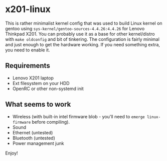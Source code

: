 # x201-linux

This is rather minimalist  kernel config that was used to build Linux kernel on gentoo using
`sys-kernel/gentoo-sources-4.4.26:4.4.26` for Lenovo Thinkpad X201. You can probably use it 
as a base for other kernel/distro with `make oldconfig` and bit of tinkering. The configuration
is fairly minimal and just enough to get the hardware working. If you need something extra, you need
to enable it.

## Requirements
- Lenovo X201 laptop
- Ext filesystem on your HDD
- OpenRC or other non-systemd init

## What seems to work
- Wireless (with built-in intel firmware blob - you'll need to `emerge linux-firmware` before compiling).
- Sound
- Ethernet (untested)
- Bluetooth (untested)
- Power management junk

Enjoy!
